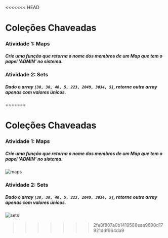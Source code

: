 <<<<<<< HEAD
# Coleções Chaveadas

### Atividade 1: Maps

##### Crie uma função que retorna o nome dos membros de um Map que tem o papel 'ADMIN' no sistema.





### Atividade 2: Sets

##### Dado o array `[30, 30, 40, 5, 223, 2049, 3034, 5]`, retorne outro array apenas com valores únicos.

=======
# Coleções Chaveadas

### Atividade 1: Maps

##### Crie uma função que retorna o nome dos membros de um Map que tem o papel 'ADMIN' no sistema.

![maps](https://user-images.githubusercontent.com/93234341/152063792-104d3ae2-7d56-4bf6-8010-abc01f542fde.png)



### Atividade 2: Sets

##### Dado o array `[30, 30, 40, 5, 223, 2049, 3034, 5]`, retorne outro array apenas com valores únicos.

![sets](https://user-images.githubusercontent.com/93234341/152063795-68eabda3-8b44-4081-bab2-ed09eae2644d.png)
>>>>>>> 2fe8f807a0b1419588eaa9690d17921ddf664da9
